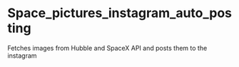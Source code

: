 # Space_pictures_instagram_auto_posting
 Fetches images from Hubble and SpaceX API and posts them to the instagram
